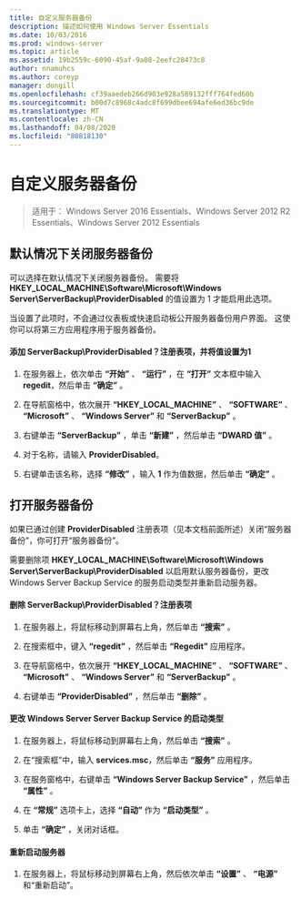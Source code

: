 ```yaml
---
title: 自定义服务器备份
description: 描述如何使用 Windows Server Essentials
ms.date: 10/03/2016
ms.prod: windows-server
ms.topic: article
ms.assetid: 19b2559c-6090-45af-9a08-2eefc28473c8
author: nnamuhcs
ms.author: coreyp
manager: dongill
ms.openlocfilehash: cf39aaedeb266d903e928a589132fff764fed60b
ms.sourcegitcommit: b00d7c8968c4adc8f699dbee694afe6ed36bc9de
ms.translationtype: MT
ms.contentlocale: zh-CN
ms.lasthandoff: 04/08/2020
ms.locfileid: "80818130"
---
```

# <a name="customize-server-backup"></a>自定义服务器备份

>适用于： Windows Server 2016 Essentials、Windows Server 2012 R2 Essentials、Windows Server 2012 Essentials

## <a name="turn-off-server-backup-by-default"></a>默认情况下关闭服务器备份  
 可以选择在默认情况下关闭服务器备份。 需要将 **HKEY_LOCAL_MACHINE\Software\Microsoft\Windows Server\ServerBackup\ProviderDisabled** 的值设置为 1 才能启用此选项。  
  
 当设置了此项时，不会通过仪表板或快速启动板公开服务器备份用户界面。 这使你可以将第三方应用程序用于服务器备份。  
  
#### <a name="to-add-serverbackupproviderdisabled-registry-key-and-set-the-value-to-1"></a>添加 ServerBackup\ProviderDisabled？注册表项，并将值设置为1  
  
1.  在服务器上，依次单击 **“开始”** 、 **“运行”** ，在 **“打开”** 文本框中输入 **regedit**，然后单击 **“确定”** 。  
  
2.  在导航窗格中，依次展开 **“HKEY_LOCAL_MACHINE”** 、 **“SOFTWARE”** 、 **“Microsoft”** 、 **“Windows Server”** 和 **“ServerBackup”** 。  
  
3.  右键单击 **“ServerBackup”** ，单击 **“新建”** ，然后单击 **“DWARD 值”** 。  
  
4.  对于名称，请输入 **ProviderDisabled**。  
  
5.  右键单击该名称，选择 **“修改”** ，输入 **1** 作为值数据，然后单击 **“确定”** 。  
  
## <a name="turn-on-server-backup"></a>打开服务器备份  
 如果已通过创建 **ProviderDisabled** 注册表项（见本文档前面所述）关闭“服务器备份”，你可打开“服务器备份”。  
  
 需要删除项 **HKEY_LOCAL_MACHINE\Software\Microsoft\Windows Server\ServerBackup\ProviderDisabled** 以启用默认服务器备份，更改 Windows Server Backup Service 的服务启动类型并重新启动服务器。  
  
#### <a name="to-delete-serverbackupproviderdisabled-registry-key"></a>删除 ServerBackup\ProviderDisabled？注册表项  
  
1.  在服务器上，将鼠标移动到屏幕右上角，然后单击 **“搜索”** 。  
  
2.  在搜索框中，键入 **“regedit”** ，然后单击 **“Regedit”** 应用程序。  
  
3.  在导航窗格中，依次展开 **“HKEY_LOCAL_MACHINE”** 、 **“SOFTWARE”** 、 **“Microsoft”** 、 **“Windows Server”** 和 **“ServerBackup”** 。  
  
4.  右键单击 **“ProviderDisabled”** ，然后单击 **“删除”** 。  
  
#### <a name="change-the-start-type-of-windows-server-server-backup-service"></a>更改 Windows Server Server Backup Service 的启动类型  
  
1.  在服务器上，将鼠标移动到屏幕右上角，然后单击 **“搜索”** 。  
  
2.  在“搜索框”中，输入 **services.msc**，然后单击 **“服务”** 应用程序。  
  
3.  在服务窗格中，右键单击 **“Windows Server Backup Service”** ，然后单击 **“属性”** 。  
  
4.  在 **“常规”** 选项卡上，选择 **“自动”** 作为 **“启动类型”** 。  
  
5.  单击 **“确定”** ，关闭对话框。  
  
#### <a name="restart-the-server"></a>重新启动服务器  
  
1.  在服务器上，将鼠标移动到屏幕右上角，然后依次单击 **“设置”** 、 **“电源”** 和“重新启动”。